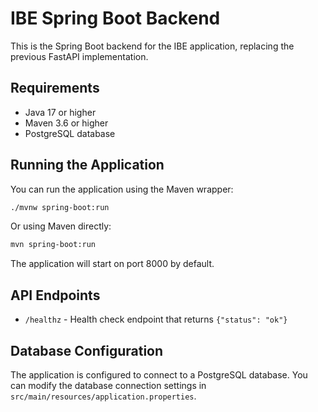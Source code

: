 # IBE Spring Boot Backend

This is the Spring Boot backend for the IBE application, replacing the previous FastAPI implementation.

## Requirements

- Java 17 or higher
- Maven 3.6 or higher
- PostgreSQL database

## Running the Application

You can run the application using the Maven wrapper:

```bash
./mvnw spring-boot:run
```

Or using Maven directly:

```bash
mvn spring-boot:run
```

The application will start on port 8000 by default.

## API Endpoints

- `/healthz` - Health check endpoint that returns `{"status": "ok"}`

## Database Configuration

The application is configured to connect to a PostgreSQL database. You can modify the database connection settings in `src/main/resources/application.properties`.
